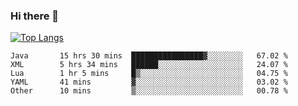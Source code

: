 ### Hi there 👋

[![Top Langs](https://github-readme-stats.vercel.app/api/top-langs/?username=OrionZiK&layout=compact)](https://github.com/OrionZiK/github-readme-stats)

<!--START_SECTION:waka-->

```text
Java       15 hrs 30 mins  ████████████████▓░░░░░░░░   67.02 %
XML        5 hrs 34 mins   ██████░░░░░░░░░░░░░░░░░░░   24.07 %
Lua        1 hr 5 mins     █▒░░░░░░░░░░░░░░░░░░░░░░░   04.75 %
YAML       41 mins         ▓░░░░░░░░░░░░░░░░░░░░░░░░   03.02 %
Other      10 mins         ▒░░░░░░░░░░░░░░░░░░░░░░░░   00.78 %
```

<!--END_SECTION:waka-->

